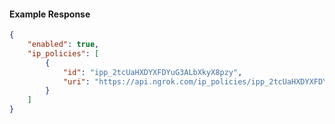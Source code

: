 <!-- Code generated for API Clients. DO NOT EDIT. -->

#### Example Response

```json
{
	"enabled": true,
	"ip_policies": [
		{
			"id": "ipp_2tcUaHXDYXFDYuG3ALbXkyX8pzy",
			"uri": "https://api.ngrok.com/ip_policies/ipp_2tcUaHXDYXFDYuG3ALbXkyX8pzy"
		}
	]
}
```
